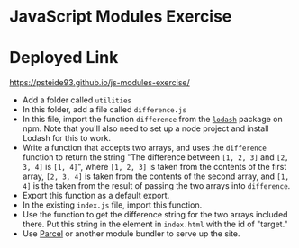 # JavaScript Modules Exercise

# Deployed Link
https://psteide93.github.io/js-modules-exercise/

* Add a folder called `utilities`
* In this folder, add a file called `difference.js`
* In this file, import the function `difference` from the [`lodash`](https://www.npmjs.com/package/lodash) package on npm. Note that you'll also need to set up a node project and install Lodash for this to work.
* Write a function that accepts two arrays, and uses the `difference` function to return the string "The difference between `[1, 2, 3]` and `[2, 3, 4]` is `[1, 4]`", where `[1, 2, 3]` is taken from the contents of the first array, `[2, 3, 4]` is taken from the contents of the second array, and `[1, 4]` is the taken from the result of passing the two arrays into `difference`.
* Export this function as a default export.
* In the existing `index.js` file, import this function.
* Use the function to get the difference string for the two arrays included there. Put this string in the element in `index.html` with the id of "target."
* Use [Parcel](https://parceljs.org/) or another module bundler to serve up the site.
